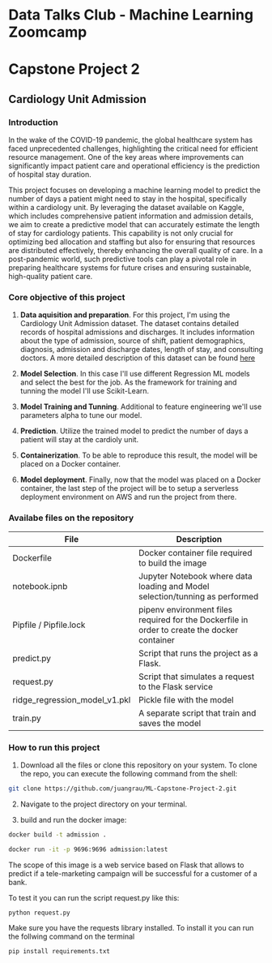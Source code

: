 # Data Talks Club - Machine Learning Zoomcamp
# Capstone Project 2

## Cardiology Unit Admission

### Introduction

In the wake of the COVID-19 pandemic, the global healthcare system has faced unprecedented challenges, highlighting the critical need for efficient resource management. One of the key areas where improvements can significantly impact patient care and operational efficiency is the prediction of hospital stay duration. 

This project focuses on developing a machine learning model to predict the number of days a patient might need to stay in the hospital, specifically within a cardiology unit. By leveraging the dataset available on Kaggle, which includes comprehensive patient information and admission details, we aim to create a predictive model that can accurately estimate the length of stay for cardiology patients. This capability is not only crucial for optimizing bed allocation and staffing but also for ensuring that resources are distributed effectively, thereby enhancing the overall quality of care. In a post-pandemic world, such predictive tools can play a pivotal role in preparing healthcare systems for future crises and ensuring sustainable, high-quality patient care.

### Core objective of this project

1. **Data aquisition and preparation**. For this project, I'm using the Cardiology Unit Admission dataset. The dataset contains detailed records of hospital admissions and discharges. It includes information about the type of admission, source of shift, patient demographics, diagnosis, admission and discharge dates, length of stay, and consulting doctors. A more detailed description of this dataset can be found [here]('https://www.kaggle.com/datasets/mansoorahmad4477/cardiology-unit-admission')

2. **Model Selection**. In this case I'll use different Regression ML models and select the best for the job. As the framework for training and tunning the model I'll use Scikit-Learn.

3. **Model Training and Tunning**. Additional to feature engineering we'll use parameters alpha to tune our model.

4. **Prediction**. Utilize the trained model to predict the number of days a patient will stay at the cardioly unit.

5. **Containerization**. To be able to reproduce this result, the model will be placed on a Docker container. 

6. **Model deployment**. Finally, now that the model was placed on a Docker container, the last step of the project will be to setup a serverless deployment environment on AWS and run the project from there.


### Availabe files on the repository

| **File** | **Description** |
| --- | --- |
| Dockerfile | Docker container file required to build the image |
| notebook.ipnb | Jupyter Notebook where data loading and Model selection/tunning as performed |
| Pipfile / Pipfile.lock | pipenv environment files required for the Dockerfile in order to create the docker container |
| predict.py | Script that runs the project as a Flask. | 
| request.py | Script that simulates a request to the Flask service | 
| ridge_regression_model_v1.pkl | Pickle file with the model | 
| train.py | A separate script that train and saves the model |

### How to run this project

1. Download all the files or clone this repository on your system. To clone the repo, you can execute the following command from the shell:

```sh
git clone https://github.com/juangrau/ML-Capstone-Project-2.git
```

2. Navigate to the project directory on your terminal.
  
3. build and run the docker image:
  

```sh
docker build -t admission .

docker run -it -p 9696:9696 admission:latest
```

The scope of this image is a web service based on Flask that allows to predict if a tele-marketing campaign will be successful for a customer of a bank.

To test it you can run the script request.py like this:

```sh
python request.py
```

Make sure you have the requests library installed. To install it you can run the follwing command on the terminal

```sh
pip install requirements.txt
```

